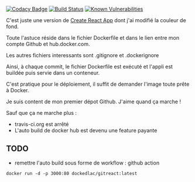 [![Codacy Badge](https://app.codacy.com/project/badge/Grade/2daade0cbe8d42f08b8f83c74d3f559b)](https://www.codacy.com/gh/taviani/gitreact/dashboard?utm_source=github.com&amp;utm_medium=referral&amp;utm_content=taviani/gitreact&amp;utm_campaign=Badge_Grade)
[![Build Status](https://travis-ci.org/taviani/gitreact.svg?branch=master)](https://travis-ci.org/taviani/gitreact) [![Known Vulnerabilities](https://snyk.io/test/github/taviani/gitreact/badge.svg)](https://snyk.io/test/github/taviani/gitreact)

C'est juste une version de [Create React App](https://github.com/facebook/create-react-app) dont j'ai modifié la couleur de fond.

Toute l'astuce réside dans le fichier Dockerfile et dans le lien entre mon compte Github et hub.docker.com.

Les autres fichiers interessants sont .gitignore et .dockerignore

Ainsi, à chaque commit, le fichier Dockerfile est exécuté et l'appli est buildée puis servie dans un conteneur.

C'est pratique pour le déploiement, il suffit de demander l'image toute prête à Docker.

Je suis content de mon premier dépot Github. J'aime quand ça marche !

Sauf que ça ne marche plus :

- travis-ci.org est arrêté
- L'auto build de docker hub est devenu une feature payante

## TODO 

- remettre l'auto build sous forme de workflow : github action


`docker run -d -p 3000:80 dockedlac/gitreact:latest`
